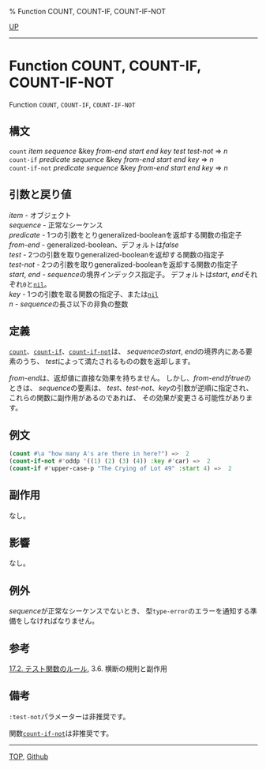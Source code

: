 % Function COUNT, COUNT-IF, COUNT-IF-NOT

[UP](17.3.html)  

---

# Function COUNT, COUNT-IF, COUNT-IF-NOT


Function `COUNT`, `COUNT-IF`, `COUNT-IF-NOT`


## 構文

`count` *item* *sequence* &key *from-end* *start* *end* *key* *test* *test-not* => *n*  
`count-if` *predicate* *sequence* &key *from-end* *start* *end* *key* => *n*  
`count-if-not` *predicate* *sequence* &key *from-end* *start* *end* *key* => *n*


## 引数と戻り値

*item* - オブジェクト  
*sequence* - 正常なシーケンス  
*predicate* - 1つの引数をとりgeneralized-booleanを返却する関数の指定子  
*from-end* - generalized-boolean、デフォルトは*false*  
*test* - 2つの引数を取りgeneralized-booleanを返却する関数の指定子  
*test-not* - 2つの引数を取りgeneralized-booleanを返却する関数の指定子  
*start*, *end* - *sequence*の境界インデックス指定子。
デフォルトは*start*, *end*それぞれ`0`と[`nil`](5.3.nil-variable.html)。  
*key* - 1つの引数を取る関数の指定子、または[`nil`](5.3.nil-variable.html)  
*n* - *sequence*の長さ以下の非負の整数


## 定義

[`count`](17.3.count.html)、[`count-if`](17.3.count.html)、[`count-if-not`](17.3.count.html)は、
*sequence*の*start*, *end*の境界内にある要素のうち、
*test*によって満たされるものの数を返却します。

*from-end*は、返却値に直接な効果を持ちません。
しかし、*from-end*が*true*のときは、
*sequence*の要素は、
*test*、*test-not*、*key*の引数が逆順に指定され、
これらの関数に副作用があるのであれば、
その効果が変更さる可能性があります。


## 例文

```lisp
(count #\a "how many A's are there in here?") =>  2
(count-if-not #'oddp '((1) (2) (3) (4)) :key #'car) =>  2
(count-if #'upper-case-p "The Crying of Lot 49" :start 4) =>  2 
```


## 副作用

なし。


## 影響

なし。


## 例外

*sequence*が正常なシーケンスでないとき、
型`type-error`のエラーを通知する準備をしなければなりません。


## 参考

[17.2. テスト関数のルール](17.2.html),
3.6. 横断の規則と副作用


## 備考

`:test-not`パラメーターは非推奨です。

関数[`count-if-not`](17.3.count.html)は非推奨です。


---
[TOP](index.html),  [Github](https://github.com/nptcl/npt-japanese)

